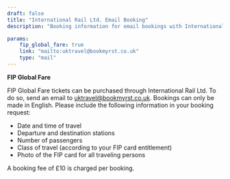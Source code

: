 ```yaml
---
draft: false
title: "International Rail Ltd. Email Booking"
description: "Booking information for email bookings with International Rail Ltd."

params:
    fip_global_fare: true
    link: "mailto:uktravel@bookmyrst.co.uk"
    type: "mail"
---
```


**FIP Global Fare**

FIP Global Fare tickets can be purchased through International Rail Ltd. To do so, send an email to [uktravel@bookmyrst.co.uk](mailto:uktravel@bookmyrst.co.uk). Bookings can only be made in English. Please include the following information in your booking request:
  - Date and time of travel
  - Departure and destination stations
  - Number of passengers
  - Class of travel (according to your FIP card entitlement)
  - Photo of the FIP card for all traveling persons

A booking fee of £10 is charged per booking.
